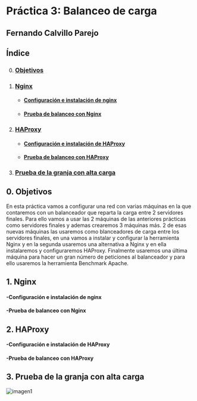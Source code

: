 # Práctica 3: Balanceo de carga
## Fernando Calvillo Parejo

## Índice

0. ### [Objetivos](#0)
1. ### [Nginx](#1)
    + #### [Configuración e instalación de nginx](#11)
    + #### [Prueba de balanceo con Nginx](#12)
2. ### [HAProxy](#2)
    + #### [Configuración e instalación de HAProxy](#21)
    + #### [Prueba de balanceo con HAProxy](#22)
3. ### [Prueba de la granja con alta carga](#3)



<div id='0' />

## 0. Objetivos

En esta práctica vamos a configurar una red con varias máquinas en la que contaremos con un balanceador que reparta la carga entre 2 servidores finales. Para ello vamos a usar las 2 máquinas de las anteriores prácticas como servidores finales y ademas crearemos 3 máquinas más. 2 de esas nuevas máquinas las usaremos como blanceadores de carga entre los servidores finales, en una vamos a instalar y configurar la herramienta Nginx y en la segunda usaremos una alternativa a Nginx y en ella instalaremos y configuraremos HAProxy. Finalmente usaremos una última máquina para hacer un gran número de peticiones al balanceador y para ello usaremos la herramienta Benchmark Apache.

<div id='1' />

## 1. Nginx

<div id='11' />

 #### -Configuración e instalación de nginx

<div id='12' />

 #### -Prueba de balanceo con Nginx
 
 
<div id='2' />

## 2. HAProxy

<div id='21' />

 #### -Configuración e instalación de HAProxy
 
 <div id='22' />
 
 #### -Prueba de balanceo con HAProxy


<div id='3' />

## 3. Prueba de la granja con alta carga

![imagen1](https://github.com/FernandoCP/SWAP/blob/master/Práctica3/imagenes/Red.png)

